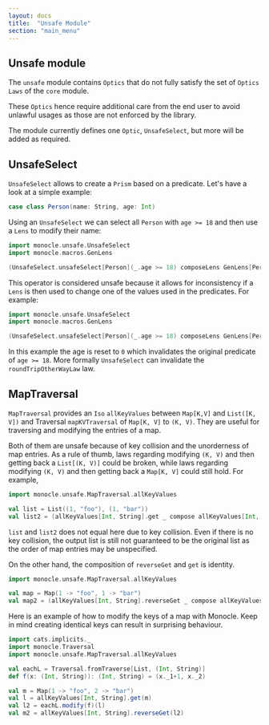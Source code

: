 ```yaml
---
layout: docs
title:  "Unsafe Module"
section: "main_menu"
---
```


## Unsafe module

The `unsafe` module contains `Optics` that do not fully satisfy the set of `Optics` `Laws` of the `core` module.

These `Optics` hence require additional care from the end user to avoid unlawful usages as those are not enforced by the library.

The module currently defines one `Optic`, `UnsafeSelect`, but more will be added as required.


## UnsafeSelect

`UnsafeSelect` allows to create a `Prism` based on a predicate. Let's have a look at a simple example:

```scala mdoc:silent
case class Person(name: String, age: Int)
```

Using an `UnsafeSelect` we can select all `Person` with `age >= 18` and then use a `Lens` to modify their name:

```scala mdoc:silent
import monocle.unsafe.UnsafeSelect
import monocle.macros.GenLens

(UnsafeSelect.unsafeSelect[Person](_.age >= 18) composeLens GenLens[Person](_.name)).modify("Adult " + _)
```

This operator is considered unsafe because it allows for inconsistency if a `Lens` is then used to change one of the values used in the predicates. For example:

```scala mdoc:silent
import monocle.unsafe.UnsafeSelect
import monocle.macros.GenLens

(UnsafeSelect.unsafeSelect[Person](_.age >= 18) composeLens GenLens[Person](_.age)).set(0)
```

In this example the age is reset to `0` which invalidates the original predicate of `age >= 18`. More formally `UnsafeSelect` can invalidate the `roundTripOtherWayLaw` law.

## MapTraversal

`MapTraversal` provides an `Iso` `allKeyValues` between `Map[K,V]` and `List([K, V])` and Traversal `mapKVTraversal` of `Map[K, V]` to `(K, V)`. They are useful for traversing and modifying the entries of a map.

Both of them are unsafe because of key collision and the unorderness of map entries. As a rule of thumb, laws regarding modifying `(K, V)` and then getting back a `List[(K, V)]` could be broken, while laws regarding modifying `(K, V)` and then getting back a `Map[K, V]` could still hold. For example,

```scala mdoc:silent
import monocle.unsafe.MapTraversal.allKeyValues

val list = List((1, "foo"), (1, "bar"))
val list2 = (allKeyValues[Int, String].get _ compose allKeyValues[Int, String].reverseGet)(list)
```

`list` and `list2` does not equal here due to key collision. Even if there is no key collision, the output list is still not guaranteed to be the original list as the order of map entries may be unspecified.

On the other hand, the composition of `reverseGet` and `get` is identity.

```scala mdoc:silent
import monocle.unsafe.MapTraversal.allKeyValues

val map = Map(1 -> "foo", 1 -> "bar")
val map2 = (allKeyValues[Int, String].reverseGet _ compose allKeyValues[Int, String].get)(map)
```

Here is an example of how to modify the keys of a map with Monocle. Keep in mind creating identical keys can result in surprising behaviour.

```scala mdoc:silent
import cats.implicits._
import monocle.Traversal
import monocle.unsafe.MapTraversal.allKeyValues

val eachL = Traversal.fromTraverse[List, (Int, String)]
def f(x: (Int, String)): (Int, String) = (x._1+1, x._2)

val m = Map(1 -> "foo", 2 -> "bar")
val l = allKeyValues[Int, String].get(m)
val l2 = eachL.modify(f)(l)
val m2 = allKeyValues[Int, String].reverseGet(l2)
```
